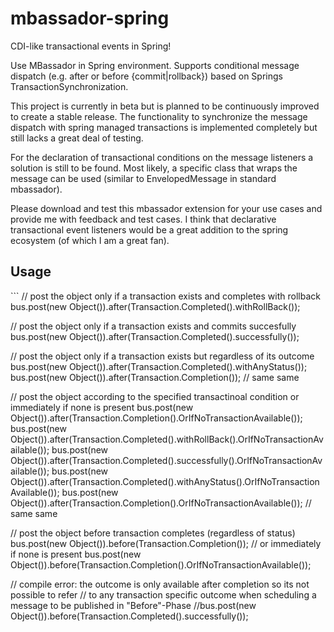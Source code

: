 mbassador-spring
================
CDI-like transactional events in Spring!

Use MBassador in Spring environment. Supports conditional message dispatch (e.g. after or before {commit|rollback}) based
on Springs TransactionSynchronization.

This project is currently in beta but is planned to be continuously improved to create a stable release. The functionality
to synchronize the message dispatch with spring managed transactions is implemented completely but still lacks a great deal of testing.

For the declaration of transactional conditions on the message listeners a solution is still to be found. Most likely, a specific
class that wraps the message can be used (similar to EnvelopedMessage in standard mbassador).

Please download and test this mbassador extension for your use cases and provide me with feedback and test cases. I think that declarative transactional
event listeners would be a great addition to the spring ecosystem (of which I am a great fan).


<h2>Usage</h2>
```
// post the object only if a transaction exists and completes with rollback
bus.post(new Object()).after(Transaction.Completed().withRollBack());

// post the object only if a transaction exists and commits succesfully
bus.post(new Object()).after(Transaction.Completed().successfully());


// post the object only if a transaction exists but regardless of its outcome
bus.post(new Object()).after(Transaction.Completed().withAnyStatus());
bus.post(new Object()).after(Transaction.Completion()); // same same

// post the object according to the specified transactinoal condition or immediately if none is present
bus.post(new Object()).after(Transaction.Completion().OrIfNoTransactionAvailable());
bus.post(new Object()).after(Transaction.Completed().withRollBack().OrIfNoTransactionAvailable());
bus.post(new Object()).after(Transaction.Completed().successfully().OrIfNoTransactionAvailable());
bus.post(new Object()).after(Transaction.Completed().withAnyStatus().OrIfNoTransactionAvailable());
bus.post(new Object()).after(Transaction.Completion().OrIfNoTransactionAvailable()); // same same


// post the object before transaction completes (regardless of status)
bus.post(new Object()).before(Transaction.Completion());
// or immediately if none is present
bus.post(new Object()).before(Transaction.Completion().OrIfNoTransactionAvailable());

// compile error: the outcome is only available after completion so its not possible to refer
// to any transaction specific outcome when scheduling a message to be published in "Before"-Phase
//bus.post(new Object()).before(Transaction.Completed().successfully());

```